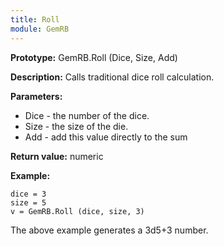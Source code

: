 ```yaml
---
title: Roll
module: GemRB
---
```


**Prototype:** GemRB.Roll (Dice, Size, Add)

**Description:** Calls traditional dice roll calculation.

**Parameters:**
  * Dice - the number of the dice.
  * Size - the size of the die.
  * Add  - add this value directly to the sum

**Return value:** numeric

**Example:**
 
    dice = 3
    size = 5
    v = GemRB.Roll (dice, size, 3)
The above example generates a 3d5+3 number.
